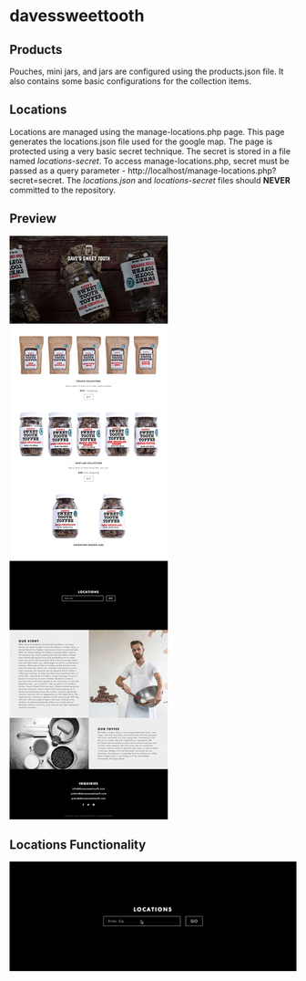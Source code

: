 # davessweettooth

## Products
Pouches, mini jars, and jars are configured using the products.json file. It also contains some basic configurations for the collection items.

## Locations
Locations are managed using the manage-locations.php page. This page generates the locations.json file used for the google map. The page is protected using a very basic secret technique. The secret is stored in a file named _locations-secret_. To access manage-locations.php, secret must be passed as a query parameter - http://localhost/manage-locations.php?secret=secret. The _locations.json_ and _locations-secret_ files should __NEVER__ committed to the repository.

## Preview
![preview](docs/preview.jpg "Preview")

## Locations Functionality
![locations](docs/locations.gif "Locations")
